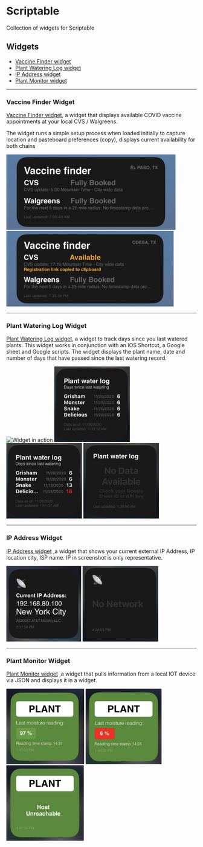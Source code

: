 # Scriptable
Collection of widgets for Scriptable

## Widgets

* [Vaccine Finder widget](#VaccineFinder)
* [Plant Watering Log widget](#plant-watering-log-widget)
* [IP Address widget](#ip-address-widget)
* [Plant Monitor widget](#plant-monitor-widget)

--- 
### Vaccine Finder Widget
[Vaccine Finder widget](VaccineFinder/VaccineFinder.js), a widget that displays available COVID vaccine appointments at your local CVS / Walgreens.

The widget runs a simple setup process when loaded initially to capture location and pasteboard preferences (copy), displays current availability for both chains

<img src="VaccineFinder/Booked.jpg" alt="Widget 'All Boked' for both chains" height="200"> <img src="VaccineFinder/Available.jpg" alt="Widget with available appointments and pasteboard enabled" height="200">

--- 
### Plant Watering Log Widget
[Plant Watering Log widget](plant-watering-log-widget/README.md), a widget to track days since you last watered plants. This widget works in conjunction with an IOS Shortcut, a Google sheet and Google scripts.
The widget displays the plant name, date and number of days that have passed since the last watering record.

<img src="plant-watering-log-widget/Action.gif" alt="Widget in action" height="200"> <img src="plant-watering-log-widget/Log.jpg" alt="Log example" height="200"> <img src="plant-watering-log-widget/Threshold.jpg" alt="Over threshold" height="200"> <img src="plant-watering-log-widget/NoData.jpg" alt="Key error" height="200">

---
### IP Address Widget
[IP Address widget](ip-address-widget/currentip.js) ,a widget that shows your current external IP Address, IP location city, ISP name.
IP in screenshot is only representative.

<img src="ip-address-widget/widget.JPG" alt="IP Address" height="200"> <img src="ip-address-widget/nonetwork.jpg" alt="IP Address" height="200">

--- 
### Plant Monitor Widget
[Plant Monitor widget](plant-monitor-widget/plant-monitor-widget.js) ,a widget that pulls information from a local IOT device via JSON and displays it in a widget. 

<img src="plant-monitor-widget/Good.jpg" alt="Above threshold" height="200"> <img src="plant-monitor-widget/Bad.jpg" alt="Under threshold" height="200"> <img src="plant-monitor-widget/Unreachable.jpg" alt="Host Unreachable" height="200">


